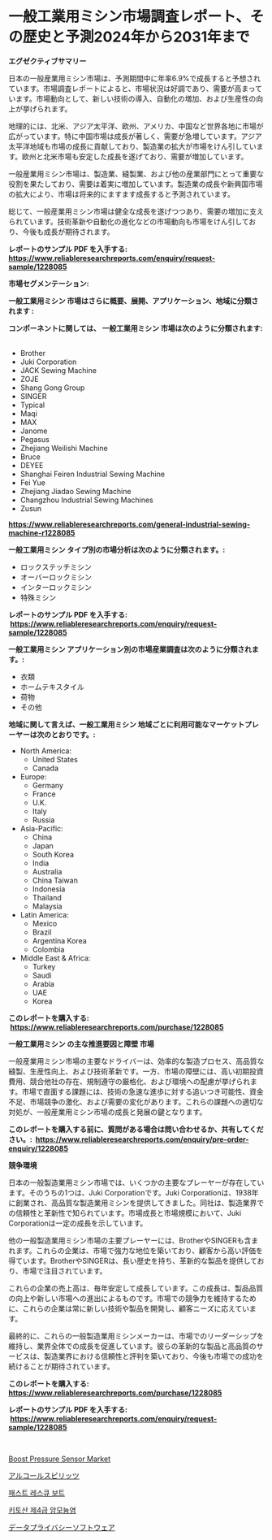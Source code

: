 <p><h1>一般工業用ミシン市場調査レポート、その歴史と予測2024年から2031年まで</h1></p><p><strong>エグゼクティブサマリー</strong></p>
<p><p>日本の一般産業用ミシン市場は、予測期間中に年率6.9%で成長すると予想されています。市場調査レポートによると、市場状況は好調であり、需要が高まっています。市場動向として、新しい技術の導入、自動化の増加、および生産性の向上が挙げられます。</p><p>地理的には、北米、アジア太平洋、欧州、アメリカ、中国など世界各地に市場が広がっています。特に中国市場は成長が著しく、需要が急増しています。アジア太平洋地域も市場の成長に貢献しており、製造業の拡大が市場をけん引しています。欧州と北米市場も安定した成長を遂げており、需要が増加しています。</p><p>一般産業用ミシン市場は、製造業、縫製業、および他の産業部門にとって重要な役割を果たしており、需要は着実に増加しています。製造業の成長や新興国市場の拡大により、市場は将来的にますます成長すると予測されています。</p><p>総じて、一般産業用ミシン市場は健全な成長を遂げつつあり、需要の増加に支えられています。技術革新や自動化の進化などの市場動向も市場をけん引しており、今後も成長が期待されます。</p></p>
<p><strong>レポートのサンプル PDF を入手する: <a href="https://www.reliableresearchreports.com/enquiry/request-sample/1228085">https://www.reliableresearchreports.com/enquiry/request-sample/1228085</a></strong></p>
<p><strong>市場セグメンテーション:</strong></p>
<p><strong> 一般工業用ミシン 市場はさらに概要、展開、アプリケーション、地域に分類されます :</strong></p>
<p><strong>コンポーネントに関しては、 一般工業用ミシン 市場は次のように分類されます: &nbsp;</strong></p>
<p><ul><li>Brother</li><li>Juki Corporation</li><li>JACK Sewing Machine</li><li>ZOJE</li><li>Shang Gong Group</li><li>SINGER</li><li>Typical</li><li>Maqi</li><li>MAX</li><li>Janome</li><li>Pegasus</li><li>Zhejiang Weilishi Machine</li><li>Bruce</li><li>DEYEE</li><li>Shanghai Feiren Industrial Sewing Machine</li><li>Fei Yue</li><li>Zhejiang Jiadao Sewing Machine</li><li>Changzhou Industrial Sewing Machines</li><li>Zusun</li></ul></p>
<p><strong><a href="https://www.reliableresearchreports.com/general-industrial-sewing-machine-r1228085">https://www.reliableresearchreports.com/general-industrial-sewing-machine-r1228085</a></strong></p>
<p><strong> 一般工業用ミシン タイプ別の市場分析は次のように分類されます。:</strong></p>
<p><ul><li>ロックステッチミシン</li><li>オーバーロックミシン</li><li>インターロックミシン</li><li>特殊ミシン</li></ul></p>
<p><strong>レポートのサンプル PDF を入手する: &nbsp;<a href="https://www.reliableresearchreports.com/enquiry/request-sample/1228085">https://www.reliableresearchreports.com/enquiry/request-sample/1228085</a></strong></p>
<p><strong> 一般工業用ミシン アプリケーション別の市場産業調査は次のように分類されます。:</strong></p>
<p><ul><li>衣類</li><li>ホームテキスタイル</li><li>荷物</li><li>その他</li></ul></p>
<p><strong>地域に関して言えば、一般工業用ミシン 地域ごとに利用可能なマーケットプレーヤーは次のとおりです。:</strong></p>
<p><ul>
    <li>
        North America:
        <ul>
            <li>United States</li>
            <li>Canada</li>
        </ul>
    </li>
    <li>
        Europe:
        <ul>
            <li>Germany</li>
            <li>France</li>
            <li>U.K.</li>
            <li>Italy</li>
            <li>Russia</li>
        </ul>
    </li>
    <li>
        Asia-Pacific:
        <ul>
            <li>China</li>
            <li>Japan</li>
            <li>South Korea</li>
            <li>India</li>
            <li>Australia</li>
            <li>China Taiwan</li>
            <li>Indonesia</li>
            <li>Thailand</li>
            <li>Malaysia</li>
        </ul>
    </li>
    <li>
        Latin America:
        <ul>
            <li>Mexico</li>
            <li>Brazil</li>
            <li>Argentina Korea</li>
            <li>Colombia</li>
        </ul>
    </li>
    <li>
        Middle East & Africa:
        <ul>
            <li>Turkey</li>
            <li>Saudi</li>
            <li>Arabia</li>
            <li>UAE</li>
            <li>Korea</li>
        </ul>
    </li>
    </ul></p>
<p><strong>このレポートを購入する: &nbsp;<a href="https://www.reliableresearchreports.com/purchase/1228085">https://www.reliableresearchreports.com/purchase/1228085</a></strong></p>
<p><strong>一般工業用ミシン の主な推進要因と障壁 市場</strong></p>
<p><p>一般産業用ミシン市場の主要なドライバーは、効率的な製造プロセス、高品質な縫製、生産性向上、および技術革新です。一方、市場の障壁には、高い初期投資費用、競合他社の存在、規制遵守の厳格化、および環境への配慮が挙げられます。市場で直面する課題には、技術の急速な進歩に対する追いつき可能性、資金不足、市場競争の激化、および需要の変化があります。これらの課題への適切な対処が、一般産業用ミシン市場の成長と発展の鍵となります。</p></p>
<p><strong>このレポートを購入する前に、質問がある場合は問い合わせるか、共有してください。:&nbsp; <a href="https://www.reliableresearchreports.com/enquiry/pre-order-enquiry/1228085">https://www.reliableresearchreports.com/enquiry/pre-order-enquiry/1228085</a></strong></p>
<p><strong>競争環境</strong></p>
<p><p>日本の一般製造業用ミシン市場では、いくつかの主要なプレーヤーが存在しています。そのうちの1つは、Juki Corporationです。Juki Corporationは、1938年に創業され、高品質な製造業用ミシンを提供してきました。同社は、製造業界での信頼性と革新性で知られています。市場成長と市場規模において、Juki Corporationは一定の成長を示しています。</p><p>他の一般製造業用ミシン市場の主要プレーヤーには、BrotherやSINGERも含まれます。これらの企業は、市場で強力な地位を築いており、顧客から高い評価を得ています。BrotherやSINGERは、長い歴史を持ち、革新的な製品を提供しており、市場で注目されています。</p><p>これらの企業の売上高は、毎年安定して成長しています。この成長は、製品品質の向上や新しい市場への進出によるものです。市場での競争力を維持するために、これらの企業は常に新しい技術や製品を開発し、顧客ニーズに応えています。</p><p>最終的に、これらの一般製造業用ミシンメーカーは、市場でのリーダーシップを維持し、業界全体での成長を促進しています。彼らの革新的な製品と高品質のサービスは、製造業界における信頼性と評判を築いており、今後も市場での成功を続けることが期待されています。</p></p>
<p><strong>このレポートを購入する: &nbsp; <a href="https://www.reliableresearchreports.com/purchase/1228085">https://www.reliableresearchreports.com/purchase/1228085</a></strong></p>
<p><strong>レポートのサンプル PDF を入手する: &nbsp;<a href="https://www.reliableresearchreports.com/enquiry/request-sample/1228085">https://www.reliableresearchreports.com/enquiry/request-sample/1228085</a></strong><strong></strong></p>
<p>&nbsp;</p>
<p><p><a href="https://forested-sushi-9b0.notion.site/Boost-Pressure-Sensor-Market-Comprehensive-Assessment-by-Type-Application-and-Geography-3512d180fabe46fe9e46adb29fc1f3f0">Boost Pressure Sensor Market</a></p><p><a href="https://github.com/JacksonWiza1924/Market-Research-Report-List-1/blob/main/776237824776.md">アルコールスピリッツ</a></p><p><a href="https://medium.com/@ieremiapadurariu20221/%EB%B9%A0%EB%A5%B8-%EA%B5%AC%EC%A1%B0-%EB%B3%B4%ED%8A%B8-%EC%8B%9C%EC%9E%A5%EC%9D%80-%EC%8B%9C%EC%9E%A5-%EC%A0%90%EC%9C%A0%EC%9C%A8-%EC%8B%9C%EC%9E%A5-%EB%8F%99%ED%96%A5-%EB%B0%8F-%EC%8B%9C%EC%9E%A5-%EC%84%B1%EC%9E%A5%EC%97%90-%EB%8C%80%ED%95%9C-%EC%A0%95%EB%B3%B4%EB%A5%BC-%EC%A0%9C%EA%B3%B5%ED%95%A9%EB%8B%88%EB%8B%A4-ca138866ec99">패스트 레스큐 보트</a></p><p><a href="https://github.com/RichardLueilwitz787/Market-Research-Report-List-1/blob/main/283347722826.md">키토산 제4급 암모늄염</a></p><p><a href="https://medium.com/@coraltrout1923/%E3%83%87%E3%83%BC%E3%82%BF%E3%83%97%E3%83%A9%E3%82%A4%E3%83%90%E3%82%B7%E3%83%BC%E3%82%BD%E3%83%95%E3%83%88%E3%82%A6%E3%82%A7%E3%82%A2%E5%B8%82%E5%A0%B4%E3%81%AE%E5%88%86%E6%9E%90-2024%E5%B9%B4%E3%81%8B%E3%82%892031%E5%B9%B4%E3%81%BE%E3%81%A7%E3%81%AE%E3%82%B0%E3%83%AD%E3%83%BC%E3%83%90%E3%83%AB%E7%94%A3%E6%A5%AD%E3%81%AE%E5%B1%95%E6%9C%9B%E3%81%A8%E4%BA%88%E6%B8%AC-013827e4bef8">データプライバシーソフトウェア</a></p></p>